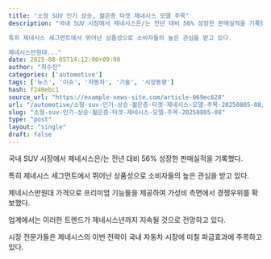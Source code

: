 ```yaml
---
title: "소형 SUV 인기 상승, 젊은층 타겟 제네시스 모델 주목"
description: "국내 SUV 시장에서 제네시스은/는 전년 대비 56% 성장한 판매실적을 기록했다.

특히 제네시스 세그먼트에서 뛰어난 상품성으로 소비자들의 높은 관심을 받고 있다.

제네시스만원대..."
date: 2025-08-05T14:12:00+09:00
author: "최수진"
categories: ['automotive']
tags: ['뉴스', '이슈', '자동차', '기술', '시장동향']
hash: f240ebc1
source_url: "https://example-news-site.com/article-069ec628"
url: "/automotive/소형-suv-인기-상승-젊은층-타겟-제네시스-모델-주목-20250805-08/"
slug: "소형-suv-인기-상승-젊은층-타겟-제네시스-모델-주목-20250805-08"
type: "post"
layout: "single"
draft: false
---
```


국내 SUV 시장에서 제네시스은/는 전년 대비 56% 성장한 판매실적을 기록했다.

특히 제네시스 세그먼트에서 뛰어난 상품성으로 소비자들의 높은 관심을 받고 있다.

제네시스만원대 가격으로 프리미엄 기능들을 제공하여 가성비 측면에서 경쟁우위를 확보했다.

업계에서는 이러한 트렌드가 제네시스년까지 지속될 것으로 전망하고 있다.

시장 전문가들은 제네시스의 이번 전략이 국내 자동차 시장에 미칠 파급효과에 주목하고 있다.
